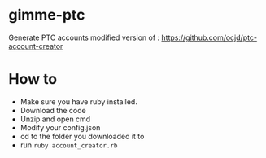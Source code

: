 # gimme-ptc
Generate PTC accounts
modified version of : https://github.com/ocjd/ptc-account-creator

# How to
* Make sure you have ruby installed.
* Download the code
* Unzip and open cmd
* Modify your config.json
* cd to the folder you downloaded it to
* run `ruby account_creator.rb`
